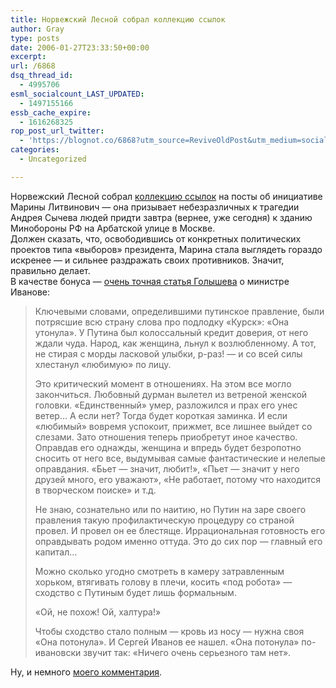 ```yaml
---
title: Норвежский Лесной собрал коллекцию ссылок
author: Gray
type: posts
date: 2006-01-27T23:33:50+00:00
excerpt:
url: /6868
dsq_thread_id:
  - 4995706
esml_socialcount_LAST_UPDATED:
  - 1497155166
essb_cache_expire:
  - 1616268325
rop_post_url_twitter:
  - 'https://blognot.co/6868?utm_source=ReviveOldPost&utm_medium=social&utm_campaign=ReviveOldPost'
categories:
  - Uncategorized

---
```








Норвежский Лесной собрал <a href="http://nl.livejournal.com/447186.html" target="_blank">коллекцию ссылок</a> на посты об инициативе Марины Литвинович &#8212; она призывает небезразличных к трагедии Андрея Сычева людей придти завтра (вернее, уже сегодня) к зданию Минобороны РФ на Арбатской улице в Москве.  
Должен сказать, что, освободившись от конкретных политических проектов типа &#171;выборов&#187; президента, Марина стала выглядеть гораздо искренее &#8212; и сильнее раздражать своих противников. Значит, правильно делает.  
В качестве бонуса &#8212; <a href="http://www.apn.ru/?chapter_name=impres&#038;data_id=579&#038;do=view_single" target="_blank">очень точная статья Голышева</a> о министре Иванове:

> Ключевыми словами, определившими путинское правление, были потрясшие всю страну слова про подлодку &#171;Курск&#187;: &#171;Она утонула&#187;. У Путина был колоссальный кредит доверия, от него ждали чуда. Народ, как женщина, льнул к возлюбленному. А тот, не стирая с морды ласковой улыбки, р-раз! &#8212; и со всей силы хлестанул &#171;любимую&#187; по лицу.
> 
> Это критический момент в отношениях. На этом все могло закончиться. Любовный дурман вылетел из ветреной женской головки. &#171;Единственный&#187; умер, разложился и прах его унес ветер&#8230; А если нет? Тогда будет короткая заминка. И если &#171;любимый&#187; вовремя успокоит, прижмет, все лишнее выйдет со слезами. Зато отношения теперь приобретут иное качество. Оправдав его однажды, женщина и впредь будет безропотно сносить от него все, выдумывая самые фантастические и нелепые оправдания. &#171;Бьет &#8212; значит, любит!&#187;, &#171;Пьет &#8212; значит у него друзей много, его уважают&#187;, &#171;Не работает, потому что находится в творческом поиске&#187; и т.д.
> 
> Не знаю, сознательно или по наитию, но Путин на заре своего правления такую профилактическую процедуру со страной провел. И провел он ее блестяще. Иррациональная готовность его оправдывать родом именно оттуда. Это до сих пор &#8212; главный его капитал&#8230;
> 
> Можно сколько угодно смотреть в камеру затравленным хорьком, втягивать голову в плечи, косить &#171;под робота&#187; &#8212; сходство с Путиным будет лишь формальным.
> 
> &#171;Ой, не похож! Ой, халтура!&#187;
> 
> Чтобы сходство стало полным &#8212; кровь из носу &#8212; нужна своя &#171;Она потонула&#187;. И Сергей Иванов ее нашел. &#171;Она потонула&#187; по-ивановски звучит так: &#171;Ничего очень серьезного там нет&#187;.

Ну, и немного <a href="http://gray-ru.livejournal.com/269077.html" target="_blank">моего комментария</a>.